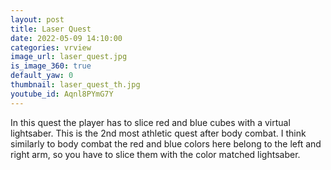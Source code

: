 ```yaml
---
layout: post
title: Laser Quest
date: 2022-05-09 14:10:00
categories: vrview
image_url: laser_quest.jpg
is_image_360: true
default_yaw: 0
thumbnail: laser_quest_th.jpg
youtube_id: Aqnl8PYmG7Y
---
```

In this quest the player has to slice red and blue cubes with a virtual lightsaber. This is the 2nd most athletic quest after body combat. I think similarly to body combat the red and blue colors here belong to the left and right arm, so you have to slice them with the color matched lightsaber.
